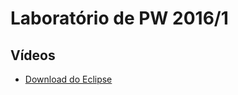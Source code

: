 # Laboratório de PW 2016/1

## Vídeos

* [Download do Eclipse](https://rawgit.com/walisonmoreira/ufg-inf-pw-2016-1/master/videos/download-eclipse/download-eclipse.html)
